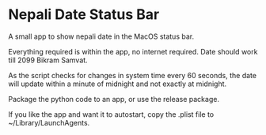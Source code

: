 # Nepali Date Status Bar

A small app to show nepali date in the MacOS status bar.

Everything required is within the app, no internet required.
Date should work till 2099 Bikram Samvat.

As the script checks for changes in system time every 60 seconds, the date will update within a minute of midnight and not exactly at midnight.

Package the python code to an app, or use the release package.

If you like the app and want it to autostart, copy the .plist file to ~/Library/LaunchAgents.
